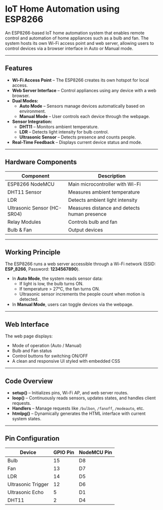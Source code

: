 # IoT Home Automation using ESP8266

An ESP8266-based IoT home automation system that enables remote control and automation of home appliances such as a bulb and fan. The system hosts its own Wi-Fi access point and web server, allowing users to control devices via a browser interface in Auto or Manual mode.

---

## Features

- **Wi-Fi Access Point** – The ESP8266 creates its own hotspot for local access.  
- **Web Server Interface** – Control appliances using any device with a web browser.  
- **Dual Modes:**  
  - **Auto Mode** – Sensors manage devices automatically based on environment.  
  - **Manual Mode** – User controls each device through the webpage.  
- **Sensor Integration:**  
  - **DHT11** – Monitors ambient temperature.  
  - **LDR** – Detects light intensity for bulb control.  
  - **Ultrasonic Sensor** – Detects presence and counts people.  
- **Real-Time Feedback** – Displays current device status and mode.

---

## Hardware Components

| Component | Description |
|------------|-------------|
| ESP8266 NodeMCU | Main microcontroller with Wi-Fi |
| DHT11 Sensor | Measures ambient temperature |
| LDR | Detects ambient light intensity |
| Ultrasonic Sensor (HC-SR04) | Measures distance and detects human presence |
| Relay Modules | Controls bulb and fan |
| Bulb & Fan | Output devices |

---

## Working Principle

The ESP8266 runs a web server accessible through a Wi-Fi network (SSID: **ESP_8266**, Password: **1234567890**).

- In **Auto Mode**, the system reads sensor data:  
  - If light is low, the bulb turns ON.  
  - If temperature > 27°C, the fan turns ON.  
  - Ultrasonic sensor increments the people count when motion is detected.  
- In **Manual Mode**, users can toggle devices via the webpage.

---

## Web Interface

The web page displays:  
- Mode of operation (Auto / Manual)  
- Bulb and Fan status  
- Control buttons for switching ON/OFF  
- A clean and responsive UI styled with embedded CSS

---

## Code Overview

- **setup()** – Initializes pins, Wi-Fi AP, and web server routes.  
- **loop()** – Continuously reads sensors, updates states, and handles client requests.  
- **Handlers** – Manage requests like `/bulbon`, `/fanoff`, `/modeauto`, etc.  
- **htmlpg()** – Dynamically generates the HTML interface with current system states.

---

## Pin Configuration

| Device | GPIO Pin | NodeMCU Pin |
|---------|-----------|-------------|
| Bulb | 15 | D8 |
| Fan | 13 | D7 |
| LDR | 14 | D5 |
| Ultrasonic Trigger | 12 | D6 |
| Ultrasonic Echo | 5 | D1 |
| DHT11 | 2 | D4 |
